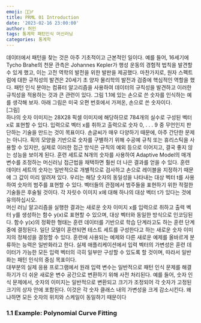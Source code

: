 ```yaml
---
emoji: 🏃🏻‍♂️
title: PRML 01 Introduction
date: '2023-02-16 23:00:00'
author: 허인
tags: 통계학 패턴인식 머신러닝
categories: 통계학
---
```


데이터에서 패턴을 찾는 것은 아주 기초적이고 근본적인 일이다. 예를 들어, 16세기에 Tycho Brahe의 천문 관측은 Johannes Kepler가 행성 운동의 경험적 법칙을 발견할 수 있게 했고, 이는 고전 역학의 발전을 위한 발판을 제공했다. 마찬가지로, 원자 스펙트럼에 대한 규칙성의 발견은 20세기 초 양자 물리학의 발전과 검증에 핵심적인 역할을 했다. 패턴 인식 분야는 컴퓨터 알고리즘을 사용하여 데이터의 규칙성을 발견하고 이러한 규칙성을 적용하는 것과 큰 관련이 있다.
그림 1.1에 있는 손으로 쓴 숫자를 인식하는 예를 생각해 보자. 아래 그림은 미국 오편 번호에서 가져온, 손으로 쓴 숫자이다.<br>
[그림]<br>
하나의 숫자 이미지는 28X28 픽셀 이미지에 해당하므로 784개의 실수로 구성된 벡터 x로 표현할 수 있다. 입력으로 벡터 x를 취하고 출력으로 숫자 0, . . . 9 중 무언인지 판단하는 기술을 만드는 것이 목표이다. 손글씨가 매우 다양하기 때문에, 아주 간단한 문제는 아니다. 획의 모양을 기반으로 숫자를 구별하기 위해 수공예 규칙 또는 휴리스틱을 사용할 수 있지만, 실제로 이러한 접근 방식은 규칙의 예외 등으로 이어지고, 결국 좋지 않는 성능을 보이게 된다.
훈련 세트로 N개의 숫자를 사용하여 Adaptive Model의 매개 변수를 조정하는 머신러닝 접근법을 채택하면 훨씬 더 나은 결과를 얻을 수 있다. 훈련 데이터 세트의 숫자는 일반적으로 개별적으로 검사하고 손으로 레이블을 지정하기 때문에 그 값이 미리 알려져 있다. 우리는 해당 숫자의 동일성을 나타내는 대상 벡터 t를 사용하여 숫자의 범주를 표현할 수 있다. 벡터들의 관점에서 범주들을 표현하기 위한 적절한 기술들은 후술될 것이다. 각 자릿수 이미지 x에 대해 하나의 대상 벡터 t가 있다는 것에 유의하십시오.<br>
머신 러닝 알고리즘을 실행한 결과는 새로운 숫자 이미지 x를 입력으로 취하고 출력 벡터 y를 생성하는 함수 y(x)로 표현할 수 있으며, 대상 벡터와 동일한 방식으로 인코딩된다. 함수 y(x)의 정확한 형태는 훈련 데이터를 기반으로 학습 단계라고도 하는 훈련 단계 중에 결정된다. 일단 모델이 훈련되면 테스트 세트를 구성한다고 하는 새로운 숫자 이미지의 정체성을 결정할 수 있다. 훈련에 사용되는 예제와 다른 새로운 예제를 올바르게 분류하는 능력은 일반화라고 한다. 실제 애플리케이션에서 입력 벡터의 가변성은 훈련 데이터가 가능한 모든 입력 벡터의 극히 일부만 구성할 수 있도록 할 것이며, 따라서 일반화는 패턴 인식의 중심 목표이다.<br>
대부분의 실제 응용 프로그램에서 원래 입력 변수는 일반적으로 패턴 인식 문제를 해결하기가 더 쉬운 새로운 변수 공간으로 변환하기 위해 사전 처리된다. 예를 들어, 숫자 인식 문제에서, 숫자의 이미지는 일반적으로 변환되고 크기가 조정되어 각 숫자가 고정된 크기의 상자 안에 포함된다. 이것은 각 숫자 클래스 내의 가변성을 크게 감소시킨다. 왜냐하면 모든 숫자의 위치와 스케일이 동일하기 때문이다
### 1.1 Example: Polynomial Curve Fitting

